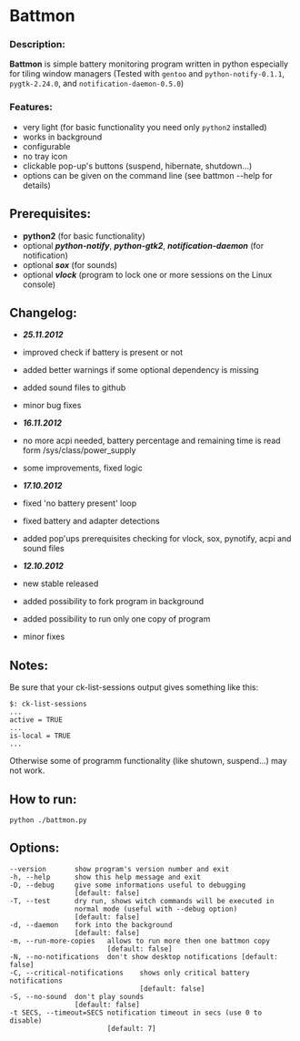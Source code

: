 # Battmon

### Description:
**Battmon** is simple battery monitoring program written in python especially for tiling window managers
 (Tested with `gentoo` and `python-notify-0.1.1`, `pygtk-2.24.0`, and `notification-daemon-0.5.0`)

### Features:
* very light (for basic functionality you need only `python2` installed)
* works in background
* configurable
* no tray icon
* clickable pop-up's buttons (suspend, hibernate, shutdown...)
* options can be given on the command line (see battmon --help for details)

## Prerequisites:
* **python2** (for basic functionality)
* optional ***python-notify***, ***python-gtk2***, ***notification-daemon*** (for notification)
* optional ***sox*** (for sounds)
* optional ***vlock*** (program to lock one or more sessions on the Linux console)

## Changelog:
* ***25.11.2012***
 * improved check if battery is present or not
 * added better warnings if some optional dependency is missing
 * added sound files to github
 * minor bug fixes
  
* ***16.11.2012***
 * no more acpi needed, battery percentage and remaining time is read form /sys/class/power_supply
 * some improvements, fixed logic
  
* ***17.10.2012***
 * fixed 'no battery present' loop
 * fixed battery and adapter detections
 * added pop'ups prerequisites checking for vlock, sox, pynotify, acpi and sound files
  
* ***12.10.2012***
 * new stable released
 * added possibility to fork program in background
 * added possibility to run only one copy of program
 * minor fixes

## Notes:
 Be sure that your ck-list-sessions output gives something like this:
 
	$: ck-list-sessions
   	...
   	active = TRUE
   	...
   	is-local = TRUE
   	...
   	
 Otherwise some of programm functionality (like shutown, suspend...) may not work.

## How to run:
	
	python ./battmon.py

## Options:

	--version       show program's version number and exit
  	-h, --help      show this help message and exit
  	-D, --debug     give some informations useful to debugging 
  					[default: false]
  	-T, --test		dry run, shows witch commands will be executed in
                    normal mode (useful with --debug option) 
                    [default: false]
  	-d, --daemon	fork into the background 
  					[default: false]
	-m, --run-more-copies 	allows to run more then one battmon copy
                          	[default: false]
  	-N, --no-notifications	don't show desktop notifications [default: false]
	-C, --critical-notifications	shows only critical battery notifications 
									[default: false]
	-S, --no-sound	don't play sounds 
  					[default: false]
  	-t SECS, --timeout=SECS	notification timeout in secs (use 0 to disable)
                        	[default: 7]
	